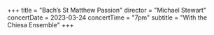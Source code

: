 +++
title = "Bach’s St Matthew Passion"
director = "Michael Stewart"
concertDate = 2023-03-24
concertTime = "7pm"
subtitle = "With the Chiesa Ensemble"
+++


